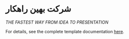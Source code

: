 # شرکت بهین راهکار

*THE FASTEST WAY FROM IDEA TO PRESENTATION*

For details, see the complete template documentation [here](https://gitpitch.com/docs/the-template).

